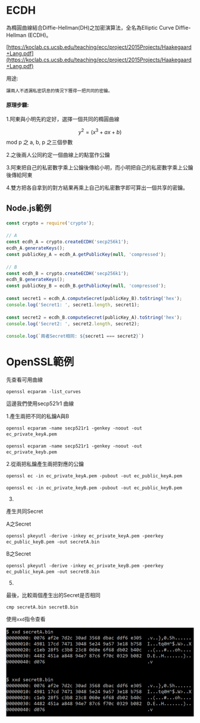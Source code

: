 # ECDH

為橢圓曲線結合Diffie-Hellman\(DH\)之加密演算法，全名為Elliptic Curve Diffie-Hellman \(ECDH\)。

[https://koclab.cs.ucsb.edu/teaching/ecc/project/2015Projects/Haakegaard+Lang.pdf](https://koclab.cs.ucsb.edu/teaching/ecc/project/2015Projects/Haakegaard+Lang.pdf)

用途:

```
讓兩人不透漏私密訊息的情況下獲得一把共同的密鑰。
```

#### 原理步驟:

1.阿東與小明先約定好，選擇一個共同的橢圓曲線

$$y^2 = (x^3 + ax + b)$$ mod p 之 a, b, p 之三個參數

2.之後兩人公同約定一個曲線上的點當作公鑰

3.阿東把自己的私密數字乘上公鑰後傳給小明，而小明把自己的私密數字乘上公鑰後傳給阿東

4.雙方把各自拿到的對方結果再乘上自己的私密數字即可算出一個共享的密鑰。

## Node.js範例

```js
const crypto = require('crypto');

// A
const ecdh_A = crypto.createECDH('secp256k1');
ecdh_A.generateKeys();
const publicKey_A = ecdh_A.getPublicKey(null, 'compressed');

// B
const ecdh_B = crypto.createECDH('secp256k1');
ecdh_B.generateKeys();
const publicKey_B = ecdh_B.getPublicKey(null, 'compressed');

const secret1 = ecdh_A.computeSecret(publicKey_B).toString('hex');
console.log('Secret1: ', secret1.length, secret1);

const secret2 = ecdh_B.computeSecret(publicKey_A).toString('hex');
console.log('Secret2: ', secret2.length, secret2);

console.log(`兩者Secret相同: ${secret1 === secret2}`)
```

# OpenSSL範例

先查看可用曲線

```
openssl ecparam -list_curves
```

這邊我們使用secp521r1 曲線

1.產生兩把不同的私鑰A與B

```
openssl ecparam -name secp521r1 -genkey -noout -out ec_private_keyA.pem

openssl ecparam -name secp521r1 -genkey -noout -out ec_private_keyb.pem
```

2.從兩把私鑰產生兩把對應的公鑰

```
openssl ec -in ec_private_keyA.pem -pubout -out ec_public_keyA.pem

openssl ec -in ec_private_keyB.pem -pubout -out ec_public_keyB.pem
```

3.

產生共同Secret

A之Secret

```
openssl pkeyutl -derive -inkey ec_private_keyA.pem -peerkey ec_public_keyB.pem -out secretA.bin
```

B之Secret

```
openssl pkeyutl -derive -inkey ec_private_keyB.pem -peerkey ec_public_keyA.pem -out secretB.bin
```

5.

最後，比較兩個產生出的Secret是否相同

```
cmp secretA.bin secretB.bin
```

使用`xxd`指令查看

![](/assets/832.png)

